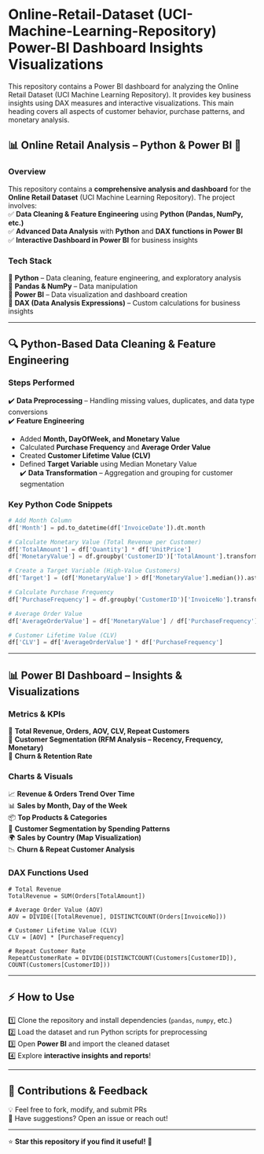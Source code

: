 # Online-Retail-Dataset (UCI-Machine-Learning-Repository) Power-BI Dashboard Insights Visualizations
This repository contains a Power BI dashboard for analyzing the Online Retail Dataset (UCI Machine Learning Repository). It provides key business insights using DAX measures and interactive visualizations. This main heading covers all aspects of customer behavior, purchase patterns, and monetary analysis.
## 📊 Online Retail Analysis – Python & Power BI 🚀  

### **Overview**  
This repository contains a **comprehensive analysis and dashboard** for the **Online Retail Dataset** (UCI Machine Learning Repository). The project involves:  
✅ **Data Cleaning & Feature Engineering** using **Python (Pandas, NumPy, etc.)**  
✅ **Advanced Data Analysis** with **Python** and **DAX functions in Power BI**  
✅ **Interactive Dashboard in Power BI** for business insights  

### **Tech Stack**  
🔹 **Python** – Data cleaning, feature engineering, and exploratory analysis  
🔹 **Pandas & NumPy** – Data manipulation  
🔹 **Power BI** – Data visualization and dashboard creation  
🔹 **DAX (Data Analysis Expressions)** – Custom calculations for business insights  

---

## 🔍 **Python-Based Data Cleaning & Feature Engineering**  
### **Steps Performed**  
✔️ **Data Preprocessing** – Handling missing values, duplicates, and data type conversions  
✔️ **Feature Engineering**  
   - Added **Month, DayOfWeek, and Monetary Value**  
   - Calculated **Purchase Frequency** and **Average Order Value**  
   - Created **Customer Lifetime Value (CLV)**  
   - Defined **Target Variable** using Median Monetary Value  
✔️ **Data Transformation** – Aggregation and grouping for customer segmentation  

### **Key Python Code Snippets**  
```python
# Add Month Column
df['Month'] = pd.to_datetime(df['InvoiceDate']).dt.month  

# Calculate Monetary Value (Total Revenue per Customer)
df['TotalAmount'] = df['Quantity'] * df['UnitPrice']  
df['MonetaryValue'] = df.groupby('CustomerID')['TotalAmount'].transform('sum')  

# Create a Target Variable (High-Value Customers)
df['Target'] = (df['MonetaryValue'] > df['MonetaryValue'].median()).astype(int)  

# Calculate Purchase Frequency
df['PurchaseFrequency'] = df.groupby('CustomerID')['InvoiceNo'].transform('nunique')  

# Average Order Value
df['AverageOrderValue'] = df['MonetaryValue'] / df['PurchaseFrequency']  

# Customer Lifetime Value (CLV)
df['CLV'] = df['AverageOrderValue'] * df['PurchaseFrequency']
```

---

## 📊 **Power BI Dashboard – Insights & Visualizations**  
### **Metrics & KPIs**  
📌 **Total Revenue, Orders, AOV, CLV, Repeat Customers**  
📌 **Customer Segmentation (RFM Analysis – Recency, Frequency, Monetary)**  
📌 **Churn & Retention Rate**  

### **Charts & Visuals**  
📈 **Revenue & Orders Trend Over Time**  
📊 **Sales by Month, Day of the Week**  
📦 **Top Products & Categories**  
👥 **Customer Segmentation by Spending Patterns**  
🌍 **Sales by Country (Map Visualization)**  
📉 **Churn & Repeat Customer Analysis**  

### **DAX Functions Used**  
```DAX
# Total Revenue
TotalRevenue = SUM(Orders[TotalAmount])

# Average Order Value (AOV)
AOV = DIVIDE([TotalRevenue], DISTINCTCOUNT(Orders[InvoiceNo]))

# Customer Lifetime Value (CLV)
CLV = [AOV] * [PurchaseFrequency]

# Repeat Customer Rate
RepeatCustomerRate = DIVIDE(DISTINCTCOUNT(Customers[CustomerID]), COUNT(Customers[CustomerID]))
```

---

## ⚡ **How to Use**  
1️⃣ Clone the repository and install dependencies (`pandas`, `numpy`, etc.)  
2️⃣ Load the dataset and run Python scripts for preprocessing  
3️⃣ Open **Power BI** and import the cleaned dataset  
4️⃣ Explore **interactive insights and reports**!  

---

## 📢 **Contributions & Feedback**  
💡 Feel free to fork, modify, and submit PRs  
📩 Have suggestions? Open an issue or reach out!  

---

⭐ **Star this repository if you find it useful!** 🚀
